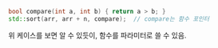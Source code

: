 ```cpp
bool compare(int a, int b) { return a > b; }
std::sort(arr, arr + n, compare);  // compare는 함수 포인터
```
위 케이스를 보면 알 수 있듯이, 함수를 파라미터로 쓸 수 있음.